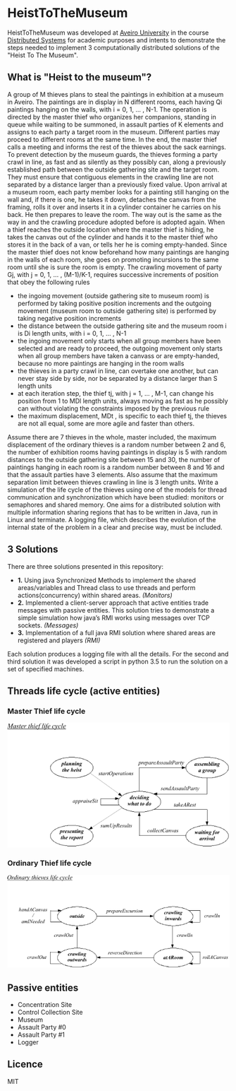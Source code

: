 # HeistToTheMuseum

HeistToTheMuseum was developed at [Aveiro University](https://www.ua.pt) in the course [Distributed Systems](http://www.ua.pt/ensino/uc/2855) for academic purposes and intents to demonstrate the steps needed to implement 3 computationally distributed solutions of the "Heist To The Museum".

## What is "Heist to the museum"?

A group of M thieves plans to steal the paintings in exhibition at a museum in Aveiro. The paintings
are in display in N different rooms, each having Qi paintings hanging on the walls, with i = 0, 1, ... , N-1.
The operation is directed by the master thief who organizes her companions, standing in queue while
waiting to be summoned, in assault parties of K elements and assigns to each party a target room in the
museum. Different parties may proceed to different rooms at the same time. In the end, the master thief
calls a meeting and informs the rest of the thieves about the sack earnings.
To prevent detection by the museum guards, the thieves forming a party crawl in line, as fast and as
silently as they possibly can, along a previously established path between the outside gathering site and
the target room. They must ensure that contiguous elements in the crawling line are not separated by a
distance larger than a previously fixed value. Upon arrival at a museum room, each party member looks
for a painting still hanging on the wall and, if there is one, he takes it down, detaches the canvas from the
framing, rolls it over and inserts it in a cylinder container he carries on his back. He then prepares to leave
the room. The way out is the same as the way in and the crawling procedure adopted before is adopted
again. When a thief reaches the outside location where the master thief is hiding, he takes the canvas out
of the cylinder and hands it to the master thief who stores it in the back of a van, or tells her he is coming
empty-handed. Since the master thief does not know beforehand how many paintings are hanging in the
walls of each room, she goes on promoting incursions to the same room until she is sure the room is
empty.
The crawling movement of party Gj, with j = 0, 1, ... , (M-1)/K-1, requires successive increments of
position that obey the following rules
* the ingoing movement (outside gathering site to museum room) is performed by taking positive
position increments and the outgoing movement (museum room to outside gathering site) is
performed by taking negative position increments
* the distance between the outside gathering site and the museum room i is Di length units, with
i = 0, 1, ... , N-1
* the ingoing movement only starts when all group members have been selected and are ready to
proceed, the outgoing movement only starts when all group members have taken a canvass or are
empty-handed, because no more paintings are hanging in the room walls
* the thieves in a party crawl in line, can overtake one another, but can never stay side by side, nor
be separated by a distance larger than S length units
* at each iteration step, the thief tj, with j = 1, ... , M-1, can change his position from 1 to MDl length
units, always moving as fast as he possibly can without violating the constraints imposed by the
previous rule
* the maximum displacement, MDt , is specific to each thief tj, the thieves are not all equal, some are
more agile and faster than others.

Assume there are 7 thieves in the whole, master included, the maximum displacement of the ordinary
thieves is a random number between 2 and 6, the number of exhibition rooms having paintings in display
is 5 with random distances to the outside gathering site between 15 and 30, the number of paintings
hanging in each room is a random number between 8 and 16 and that the assault parties have 3 elements.
Also assume that the maximum separation limit between thieves crawling in line is 3 length units.
Write a simulation of the life cycle of the thieves using one of the models for thread communication
and synchronization which have been studied: monitors or semaphores and shared memory.
One aims for a distributed solution with multiple information sharing regions that has to be written in
Java, run in Linux and terminate.
A logging file, which describes the evolution of the internal state of the problem in a clear and precise
way, must be included.

## 3 Solutions

There are three solutions presented in this repository:
* **1.** Using java Synchronized Methods to implement the shared areas/variables and Thread class to use threads and perform actions(concurrency) within shared areas. *(Monitors)*
* **2.** Implemented a client-server approach that active entities trade messages with passive entities.
	This solution tries to demonstrate a simple simulation how java’s RMI works using messages over TCP sockets. *(Messages)*
* **3.** Implementation of a full java RMI solution where shared areas are registered and players *(RMI)*

Each solution produces a logging file with all the details.
For the second and third solution it was developed a script in python 3.5 to run the solution on a set of specified machines.

## Threads life cycle (active entities)
### Master Thief life cycle
![Master Thief life cycle](img/MasterThief.png)
### Ordinary Thief life cycle
![Ordinary Thief life cycle](img/OrdinaryThief.png)

## Passive entities 
- Concentration Site
- Control Collection Site
- Museum
- Assault Party #0
- Assault Party #1
- Logger

## Licence

MIT
